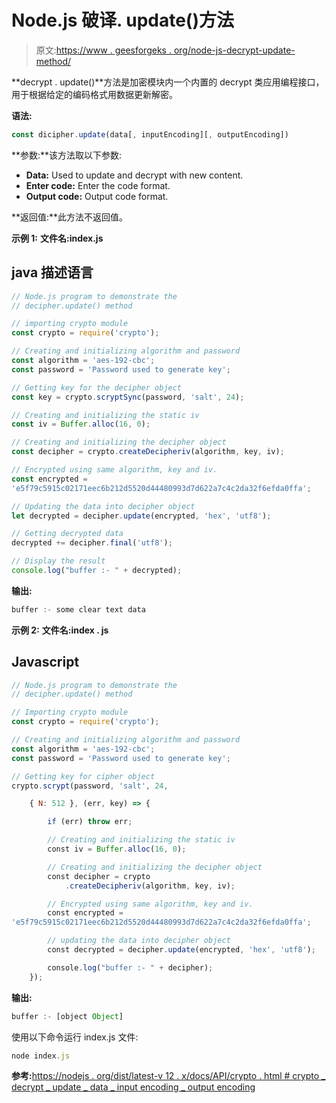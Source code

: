 # Node.js 破译. update()方法

> 原文:[https://www . geesforgeks . org/node-js-decrypt-update-method/](https://www.geeksforgeeks.org/node-js-decipher-update-method/)

**decrypt . update()**方法是加密模块内一个内置的 decrypt 类应用编程接口，用于根据给定的编码格式用数据更新解密。

**语法:**

```js
const dicipher.update(data[, inputEncoding][, outputEncoding])
```

**参数:**该方法取以下参数:

*   **Data:** Used to update and decrypt with new content.
*   **Enter code:** Enter the code format.
*   **Output code:** Output code format.

**返回值:**此方法不返回值。

**示例 1:** **文件名:index.js**

## java 描述语言

```js
// Node.js program to demonstrate the
// decipher.update() method

// importing crypto module
const crypto = require('crypto');

// Creating and initializing algorithm and password
const algorithm = 'aes-192-cbc';
const password = 'Password used to generate key';

// Getting key for the decipher object
const key = crypto.scryptSync(password, 'salt', 24);

// Creating and initializing the static iv
const iv = Buffer.alloc(16, 0);

// Creating and initializing the decipher object
const decipher = crypto.createDecipheriv(algorithm, key, iv);

// Encrypted using same algorithm, key and iv.
const encrypted =
'e5f79c5915c02171eec6b212d5520d44480993d7d622a7c4c2da32f6efda0ffa';

// Updating the data into decipher object
let decrypted = decipher.update(encrypted, 'hex', 'utf8');

// Getting decrypted data
decrypted += decipher.final('utf8');

// Display the result
console.log("buffer :- " + decrypted);
```

**输出:**

```js
buffer :- some clear text data
```

**示例 2:** **文件名:index . js**

## Javascript

```js
// Node.js program to demonstrate the
// decipher.update() method

// Importing crypto module
const crypto = require('crypto');

// Creating and initializing algorithm and password
const algorithm = 'aes-192-cbc';
const password = 'Password used to generate key';

// Getting key for cipher object
crypto.scrypt(password, 'salt', 24,

    { N: 512 }, (err, key) => {

        if (err) throw err;

        // Creating and initializing the static iv
        const iv = Buffer.alloc(16, 0);

        // Creating and initializing the decipher object
        const decipher = crypto
            .createDecipheriv(algorithm, key, iv);

        // Encrypted using same algorithm, key and iv.
        const encrypted =
'e5f79c5915c02171eec6b212d5520d44480993d7d622a7c4c2da32f6efda0ffa';

        // updating the data into decipher object
        const decrypted = decipher.update(encrypted, 'hex', 'utf8');

        console.log("buffer :- " + decipher);
    });
```

**输出:**

```js
buffer :- [object Object]
```

使用以下命令运行 index.js 文件:

```js
node index.js
```

**参考:**[https://nodejs . org/dist/latest-v 12 . x/docs/API/crypto . html # crypto _ decrypt _ update _ data _ input encoding _ output encoding](https://nodejs.org/dist/latest-v12.x/docs/api/crypto.html#crypto_decipher_update_data_inputencoding_outputencoding)